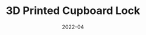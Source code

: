 ---
layout: ../../layouts/ProjectPage.astro
title: "3D Printed Cupboard Lock"
tags: ["3D Printing", "3D Modelling"]
links: []
description: "Custom 3D printed cupboard lock to keep dog out of the garbage under the sink."
date: "2022-04"
hidden: true
---